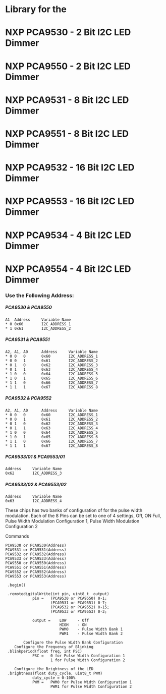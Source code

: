 
# Library for the 
# NXP PCA9530 - 2 Bit I2C LED Dimmer
# NXP PCA9550 - 2 Bit I2C LED Dimmer
# NXP PCA9531 - 8 Bit I2C LED Dimmer
# NXP PCA9551 - 8 Bit I2C LED Dimmer
# NXP PCA9532 - 16 Bit I2C LED Dimmer
# NXP PCA9553 - 16 Bit I2C LED Dimmer
# NXP PCA9534 - 4 Bit I2C LED Dimmer
# NXP PCA9554 - 4 Bit I2C LED Dimmer



### Use the Following Address:

##### PCA9530 & PCA9550
```
A1 	Address		Variable Name
* 0	0x60		I2C_ADDRESS_1
* 1	0x61		I2C_ADDRESS_2
```
##### PCA9531 & PCA9551
```
A2, A1, A0		Address		Variable Name
* 0	0	0		0x60		I2C_ADDRESS_1
* 0	0	1		0x61		I2C_ADDRESS_2
* 0	1	0		0x62		I2C_ADDRESS_3
* 0	1	1		0x63		I2C_ADDRESS_4
* 1	0	0		0x64		I2C_ADDRESS_5
* 1	0	1		0x65		I2C_ADDRESS_6
* 1	1	0		0x66		I2C_ADDRESS_7
* 1	1	1		0x67		I2C_ADDRESS_8
```
##### PCA9532 & PCA9552
```
A2, A1, A0		Address		Variable Name
* 0	0	0		0x60		I2C_ADDRESS_1
* 0	0	1		0x61		I2C_ADDRESS_2
* 0	1	0		0x62		I2C_ADDRESS_3
* 0	1	1		0x63		I2C_ADDRESS_4
* 1	0	0		0x64		I2C_ADDRESS_5
* 1	0	1		0x65		I2C_ADDRESS_6
* 1	1	0		0x66		I2C_ADDRESS_7
* 1	1	1		0x67		I2C_ADDRESS_8
```

##### PCA9533/01 & PCA9553/01
```
Address		Variable Name
0x62		I2C_ADDRESS_3
```

##### PCA9533/02 & PCA9553/02
```
Address		Variable Name
0x63		I2C_ADDRESS_4
```
These chips has two banks of configuration of for the pulse width modulation.
Each of the 8 Pins can be set to one of 4 settings, Off, ON Full, Pulse Width Modulation Configuration 1, Pulse Width Modulation Configuration 2





Commands
```
PCA9530 or PCA9530(Address)
PCA9531 or PCA9531(Address)
PCA9532 or PCA9532(Address)
PCA9533 or PCA9533(Address)
PCA9550 or PCA9550(Address)
PCA9551 or PCA9551(Address)
PCA9552 or PCA9552(Address)
PCA9553 or PCA9553(Address)

 .begin()
 
 .remotedigitalWrite(int pin, uint8_t  output)
			pin =	(PCA9530 or PCA9550) 0-1;
					(PCA9531 or PCA9551) 0-7;
					(PCA9532 or PCA9552) 0-15;
					(PCA9533 or PCA9553) 0-3;
					
			output =	LOW		- Off 
						HIGH	- ON 
						PWM0 	- Pulse Width Bank 1
						PWM1	- Pulse Width Bank 2
						
		Configure the Pulse Width Bank Configuration
	Configure the Frequency of Blinking
 .blinkperiod(float freq, int PSC)
			PSC =	0 for Pulse Width Configuration 1
					1 for Pulse Width Configuration 2
					
	Configure the Brightness of the LED
 .brightness(float duty_cycle, uint8_t PWM)
			duty_cycle = 0-100%
			PWM = 	PWM0 for Pulse Width Configuration 1
					PWM1 for Pulse Width Configuration 2
					
```					